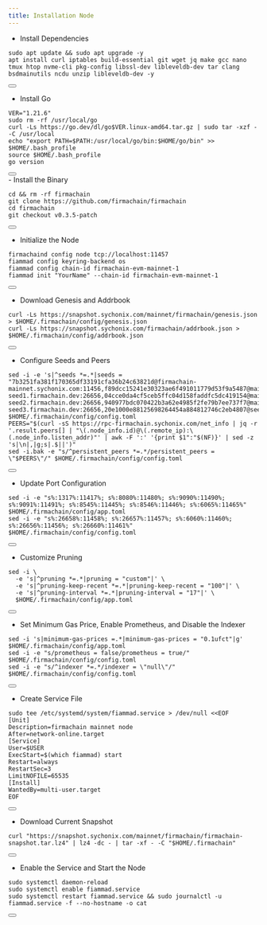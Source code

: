 ```yaml
---
title: Installation Node
---
```


- Install Dependencies

<div class="code-block-wrapper">
  <pre><code>sudo apt update && sudo apt upgrade -y
apt install curl iptables build-essential git wget jq make gcc nano tmux htop nvme-cli pkg-config libssl-dev libleveldb-dev tar clang bsdmainutils ncdu unzip libleveldb-dev -y</code></pre>
  <button class="copy-btn"><i class="fas fa-copy"></i></button>
</div>

- Install Go

<div class="code-block-wrapper">
  <pre><code>VER="1.21.6"
sudo rm -rf /usr/local/go
curl -Ls https://go.dev/dl/go$VER.linux-amd64.tar.gz | sudo tar -xzf - -C /usr/local
echo "export PATH=$PATH:/usr/local/go/bin:$HOME/go/bin" >> $HOME/.bash_profile
source $HOME/.bash_profile
go version</code></pre>
  <button class="copy-btn"><i class="fas fa-copy"></i></button>
</div>
- Install the Binary

<div class="code-block-wrapper">
  <pre><code>cd && rm -rf firmachain
git clone https://github.com/firmachain/firmachain
cd firmachain
git checkout v0.3.5-patch</code></pre>
  <button class="copy-btn"><i class="fas fa-copy"></i></button>
</div>

- Initialize the Node

<div class="code-block-wrapper">
  <pre><code>firmachaind config node tcp://localhost:11457
fiammad config keyring-backend os
fiammad config chain-id firmachain-evm-mainnet-1
fiammad init "YourName" --chain-id firmachain-evm-mainnet-1</code></pre>
  <button class="copy-btn"><i class="fas fa-copy"></i></button>
</div>

- Download Genesis and Addrbook

<div class="code-block-wrapper">
  <pre><code>curl -Ls https://snapshot.sychonix.com/mainnet/firmachain/genesis.json > $HOME/.firmachain/config/genesis.json
curl -Ls https://snapshot.sychonix.com/firmachain/addrbook.json > $HOME/.firmachain/config/addrbook.json</code></pre>
  <button class="copy-btn"><i class="fas fa-copy"></i></button>
</div>

- Configure Seeds and Peers

<div class="code-block-wrapper">
  <pre><code>sed -i -e 's|^seeds *=.*|seeds = "7b3251fa381f170365df33191cfa36b24c63821d@firmachain-mainnet.sychonix.com:11456,f89dcc15241e30323ae6f491011779d53f9a5487@mainnet-seed1.firmachain.dev:26656,04cce0da4cf5ceb5ffc04d158faddfc5dc419154@mainnet-seed2.firmachain.dev:26656,940977bdc070422b3a62e4985f2fe79b7ee737f7@mainnet-seed3.firmachain.dev:26656,20e1000e88125698264454a884812746c2eb4807@seeds.lavenderfive.com:16456,8542cd7e6bf9d260fef543bc49e59be5a3fa9074@seed.publicnode.com:26656,b85358e035343a3b15e77e1102857dcdaf70053b@seeds.bluestake.net:24156,931a7c680d28c84a8a53e4017a6eae0788ee7cf2@firmachain.ramuchi.tech:57656,35b9e0a0818d2c5e9ef187984872c0ad2dbd447c@firma.peer.stavr.tech:1036,637077d431f618181597706810a65c826524fd74@firmachain.rpc.nodeshub.online:16456"|' $HOME/.firmachain/config/config.toml
PEERS="$(curl -sS https://rpc-firmachain.sychonix.com/net_info | jq -r '.result.peers[] | "\(.node_info.id)@\(.remote_ip):\(.node_info.listen_addr)"' | awk -F ':' '{print $1":"$(NF)}' | sed -z 's|\n|,|g;s|.$||')"
sed -i.bak -e "s/^persistent_peers *=.*/persistent_peers = \"$PEERS\"/" $HOME/.firmachain/config/config.toml</code></pre>
  <button class="copy-btn"><i class="fas fa-copy"></i></button>
</div>

- Update Port Configuration

<div class="code-block-wrapper">
  <pre><code>sed -i -e "s%:1317%:11417%; s%:8080%:11480%; s%:9090%:11490%; s%:9091%:11491%; s%:8545%:11445%; s%:8546%:11446%; s%:6065%:11465%" $HOME/.firmachain/config/app.toml
sed -i -e "s%:26658%:11458%; s%:26657%:11457%; s%:6060%:11460%; s%:26656%:11456%; s%:26660%:11461%" $HOME/.firmachain/config/config.toml</code></pre>
  <button class="copy-btn"><i class="fas fa-copy"></i></button>
</div>

- Customize Pruning

<div class="code-block-wrapper">
  <pre><code>sed -i \
  -e 's|^pruning *=.*|pruning = "custom"|' \
  -e 's|^pruning-keep-recent *=.*|pruning-keep-recent = "100"|' \
  -e 's|^pruning-interval *=.*|pruning-interval = "17"|' \
  $HOME/.firmachain/config/app.toml</code></pre>
  <button class="copy-btn"><i class="fas fa-copy"></i></button>
</div>

- Set Minimum Gas Price, Enable Prometheus, and Disable the Indexer

<div class="code-block-wrapper">
  <pre><code>sed -i 's|minimum-gas-prices =.*|minimum-gas-prices = "0.1ufct"|g' $HOME/.firmachain/config/app.toml
sed -i -e "s/prometheus = false/prometheus = true/" $HOME/.firmachain/config/config.toml
sed -i -e "s/^indexer *=.*/indexer = \"null\"/" $HOME/.firmachain/config/config.toml</code></pre>
  <button class="copy-btn"><i class="fas fa-copy"></i></button>
</div>

- Create Service File

<div class="code-block-wrapper">
  <pre><code>sudo tee /etc/systemd/system/fiammad.service &gt; /dev/null &lt;&lt;EOF
[Unit]
Description=firmachain mainnet node
After=network-online.target
[Service]
User=$USER
ExecStart=$(which fiammad) start
Restart=always
RestartSec=3
LimitNOFILE=65535
[Install]
WantedBy=multi-user.target
EOF</code></pre>
  <button class="copy-btn"><i class="fas fa-copy"></i></button>
</div>

- Download Current Snapshot

<div class="code-block-wrapper">
  <pre><code>curl "https://snapshot.sychonix.com/mainnet/firmachain/firmachain-snapshot.tar.lz4" | lz4 -dc - | tar -xf - -C "$HOME/.firmachain"</code></pre>
  <button class="copy-btn"><i class="fas fa-copy"></i></button>
</div>

- Enable the Service and Start the Node

<div class="code-block-wrapper">
  <pre><code>sudo systemctl daemon-reload
sudo systemctl enable fiammad.service
sudo systemctl restart fiammad.service && sudo journalctl -u fiammad.service -f --no-hostname -o cat</code></pre>
  <button class="copy-btn"><i class="fas fa-copy"></i></button>
</div>
